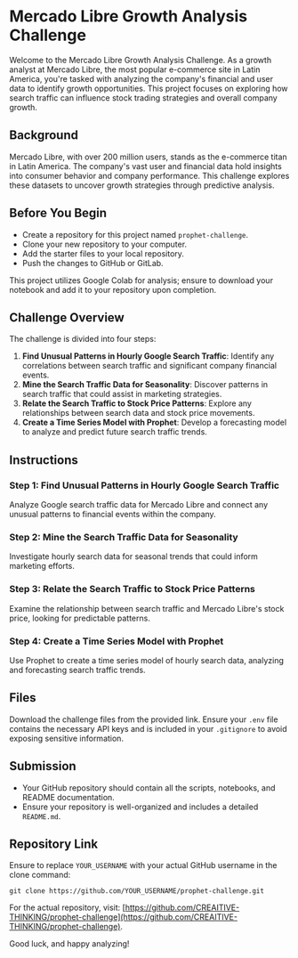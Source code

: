 
# Mercado Libre Growth Analysis Challenge

Welcome to the Mercado Libre Growth Analysis Challenge. As a growth analyst at Mercado Libre, the most popular e-commerce site in Latin America, you're tasked with analyzing the company's financial and user data to identify growth opportunities. This project focuses on exploring how search traffic can influence stock trading strategies and overall company growth.

## Background

Mercado Libre, with over 200 million users, stands as the e-commerce titan in Latin America. The company's vast user and financial data hold insights into consumer behavior and company performance. This challenge explores these datasets to uncover growth strategies through predictive analysis.

## Before You Begin

- Create a repository for this project named `prophet-challenge`.
- Clone your new repository to your computer.
- Add the starter files to your local repository.
- Push the changes to GitHub or GitLab.

This project utilizes Google Colab for analysis; ensure to download your notebook and add it to your repository upon completion.

## Challenge Overview

The challenge is divided into four steps:

1. **Find Unusual Patterns in Hourly Google Search Traffic**: Identify any correlations between search traffic and significant company financial events.
2. **Mine the Search Traffic Data for Seasonality**: Discover patterns in search traffic that could assist in marketing strategies.
3. **Relate the Search Traffic to Stock Price Patterns**: Explore any relationships between search data and stock price movements.
4. **Create a Time Series Model with Prophet**: Develop a forecasting model to analyze and predict future search traffic trends.

## Instructions

### Step 1: Find Unusual Patterns in Hourly Google Search Traffic

Analyze Google search traffic data for Mercado Libre and connect any unusual patterns to financial events within the company.

### Step 2: Mine the Search Traffic Data for Seasonality

Investigate hourly search data for seasonal trends that could inform marketing efforts.

### Step 3: Relate the Search Traffic to Stock Price Patterns

Examine the relationship between search traffic and Mercado Libre's stock price, looking for predictable patterns.

### Step 4: Create a Time Series Model with Prophet

Use Prophet to create a time series model of hourly search data, analyzing and forecasting search traffic trends.

## Files

Download the challenge files from the provided link. Ensure your `.env` file contains the necessary API keys and is included in your `.gitignore` to avoid exposing sensitive information.

## Submission

- Your GitHub repository should contain all the scripts, notebooks, and README documentation.
- Ensure your repository is well-organized and includes a detailed `README.md`.

## Repository Link

Ensure to replace `YOUR_USERNAME` with your actual GitHub username in the clone command:

```
git clone https://github.com/YOUR_USERNAME/prophet-challenge.git
```

For the actual repository, visit: [https://github.com/CREAITIVE-THINKING/prophet-challenge](https://github.com/CREAITIVE-THINKING/prophet-challenge).

Good luck, and happy analyzing!

